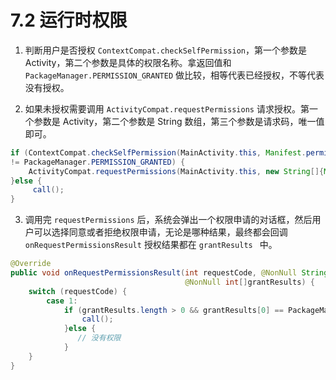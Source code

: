 # 7.2 运行时权限
1. 判断用户是否授权 `ContextCompat.checkSelfPermission`，第一个参数是 Activity，第二个参数是具体的权限名称。拿返回值和 `PackageManager.PERMISSION_GRANTED` 做比较，相等代表已经授权，不等代表没有授权。

2. 如果未授权需要调用 `ActivityCompat.requestPermissions` 请求授权。第一个参数是 Activity，第二个参数是 String 数组，第三个参数是请求码，唯一值即可。
``` java
if (ContextCompat.checkSelfPermission(MainActivity.this, Manifest.permission.CALL_PHONE)
!= PackageManager.PERMISSION_GRANTED) {
    ActivityCompat.requestPermissions(MainActivity.this, new String[]{Manifest.permission.CALL_PHONE}, 1);
}else {
     call();
}
```

3. 调用完 `requestPermissions` 后，系统会弹出一个权限申请的对话框，然后用户可以选择同意或者拒绝权限申请，无论是哪种结果，最终都会回调 `onRequestPermissionsResult` 授权结果都在 `grantResults ` 中。
``` java
@Override
public void onRequestPermissionsResult(int requestCode, @NonNull String[]permissions,
                                       @NonNull int[]grantResults) {
    switch (requestCode) {
        case 1:
            if (grantResults.length > 0 && grantResults[0] == PackageManager.PERMISSION_GRANTED) {
                call();
            }else {
               // 没有权限
            }
    }
}
```
